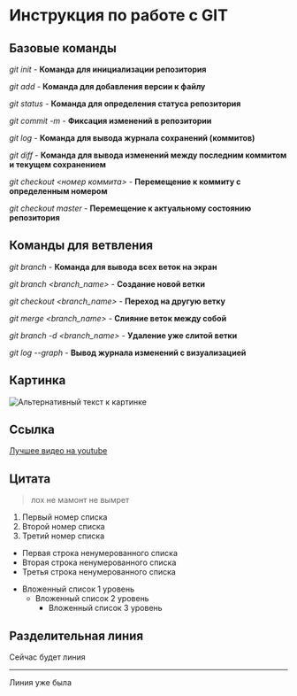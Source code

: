 # Инструкция по работе с GIT

## Базовые команды

*git init* - **Команда для инициализации репозитория**

*git add* -  **Команда для добавления версии к файлу**

*git status* - **Команда для определения статуса репозитория**

*git commit -m <message>* - **Фиксация изменений в репозитории**

*git log* - **Команда для вывода журнала сохранений (коммитов)**

*git diff* - **Команда для вывода изменений между последним коммитом и текущем сохранением**

*git checkout <номер коммита>* - **Перемещение к коммиту с определенным номером**

*git checkout master* - **Перемещение к актуальному состоянию репозитория**

## Команды для ветвления

*git branch* - **Команда для вывода всех веток на экран**

*git branch <branch_name>* - **Создание новой ветки**

*git checkout <branch_name>* - **Переход на другую ветку**

*git merge <branch_name>* - **Слияние веток между собой**

*git branch -d <branch_name>* - **Удаление уже слитой ветки**

*git log --graph* - **Вывод журнала изменений с визуализацией**

## Картинка

![Альтернативный текст к картинке](picture.jpg "Снова подсказка")

## Ссылка

[Лучшее видео на youtube](https://www.youtube.com/watch?v=dQw4w9WgXcQ "Подсказка к ссылке")

## Цитата

>лох не мамонт не вымрет
1. Первый номер списка
2. Второй номер списка
3. Третий номер списка


+ Первая строка ненумерованного списка
+ Вторая строка ненумерованного списка
+ Третья строка ненумерованного списка


* Вложенный список 1 уровень
  * Вложенный список 2 уровень
    * Вложенный список 3 уровень
## Разделительная линия

Сейчас будет линия 
***
Линия уже была
